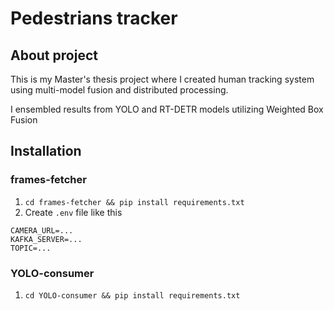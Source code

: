 # Pedestrians tracker

## About project
This is my Master's thesis project where I created human 
tracking system using multi-model fusion and distributed 
processing.

I ensembled results from YOLO and RT-DETR models utilizing 
Weighted Box Fusion 


## Installation 
### frames-fetcher
1. ``cd frames-fetcher && pip install requirements.txt``
2. Create ``.env`` file like this
```
CAMERA_URL=...
KAFKA_SERVER=...
TOPIC=...
```

### YOLO-consumer
1. ``cd YOLO-consumer && pip install requirements.txt``